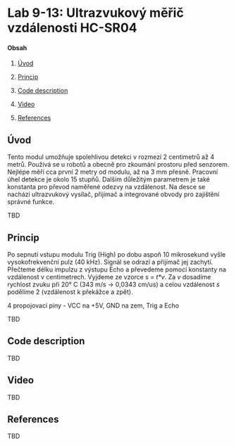 # Lab 9-13: Ultrazvukový měřič vzdálenosti HC-SR04

#### Obsah

1. [Úvod](#Úvod)
2. [Princip](#Princip)

3. [Code description](#Code-description)
4. [Video](#Video)
5. [References](#References)


## Úvod

Tento modul umožňuje spolehlivou detekci v rozmezí 2 centimetrů až 4 metrů. Používá se u robotů a obecně pro zkoumání prostoru před senzorem. Nejlépe měří cca první 2 metry od modulu, až na 3 mm přesně. Pracovní úhel detekce je okolo 15 stupňů. Dalším důležitým parametrem je také konstanta pro převod naměřené odezvy na vzdálenost. Na desce se nachází ultrazvukový vysílač, přijímač a integrované obvody pro zajištění správné funkce.

TBD


## Princip

Po sepnutí vstupu modulu Trig (High) po dobu aspoň 10 mikrosekund vyšle vysokofrekvenční pulz (40 kHz). Signál se odrazí a přijímač jej zachytí. Přečteme délku impulzu z výstupu Echo a převedeme pomocí konstanty na vzdálenost v centimetrech. Vyjdeme ze vzorce _s = t*v_. Za _v_ dosadíme rychlost zvuku při 20° C (343 m/s -> 0,0343 cm/us) a celou vzdálenost _s_ podělíme 2 (vzdálenost k překážce a zpět).

4 propojovací piny - VCC na +5V, GND na zem, Trig a Echo


TBD


## Code description

TBD


## Video

TBD


## References

TBD
